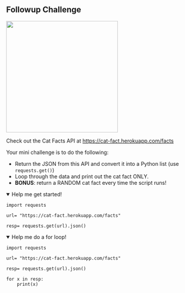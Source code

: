 ## Followup Challenge

<img src="https://memegenerator.net/img/instances/75707830.jpg" width="300"/>

Check out the Cat Facts API at https://cat-fact.herokuapp.com/facts

Your mini challenge is to do the following:

- Return the JSON from this API and convert it into a Python list (use `requests.get()`)
- Loop through the data and print out the cat fact ONLY.
- **BONUS**: return a RANDOM cat fact every time the script runs! 

<details open>
<summary>Help me get started!</summary>

```
import requests

url= "https://cat-fact.herokuapp.com/facts"

resp= requests.get(url).json()
```
</details>

<details open>
<summary>Help me do a for loop!</summary>

```
import requests

url= "https://cat-fact.herokuapp.com/facts"

resp= requests.get(url).json()
  
for x in resp:
    print(x)
```
</details>
